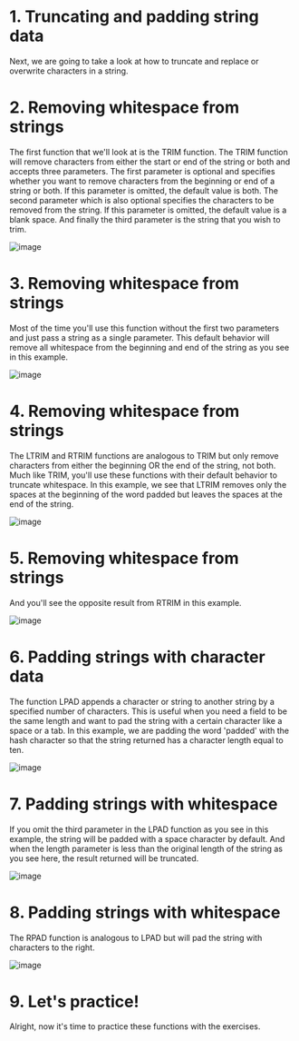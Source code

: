 # 1. Truncating and padding string data

Next, we are going to take a look at how to truncate and replace or overwrite characters in a string.

# 2. Removing whitespace from strings

The first function that we'll look at is the TRIM function. The TRIM function will remove characters from either the start or end of the string or both and accepts three parameters. The first parameter is optional and specifies whether you want to remove characters from the beginning or end of a string or both. If this parameter is omitted, the default value is both. The second parameter which is also optional specifies the characters to be removed from the string. If this parameter is omitted, the default value is a blank space. And finally the third parameter is the string that you wish to trim.

![image](https://github.com/artempohribnyi/datacamp/assets/113499718/5a06ba84-2b50-4daf-bb42-9803007c1ffc)


# 3. Removing whitespace from strings

Most of the time you'll use this function without the first two parameters and just pass a string as a single parameter. This default behavior will remove all whitespace from the beginning and end of the string as you see in this example.

![image](https://github.com/artempohribnyi/datacamp/assets/113499718/4ae860df-666d-48ec-b5fe-7c575065376f)


# 4. Removing whitespace from strings

The LTRIM and RTRIM functions are analogous to TRIM but only remove characters from either the beginning OR the end of the string, not both. Much like TRIM, you'll use these functions with their default behavior to truncate whitespace. In this example, we see that LTRIM removes only the spaces at the beginning of the word padded but leaves the spaces at the end of the string.

![image](https://github.com/artempohribnyi/datacamp/assets/113499718/0211a18b-5391-4412-8e6a-e953fbda8c83)


# 5. Removing whitespace from strings

And you'll see the opposite result from RTRIM in this example.

![image](https://github.com/artempohribnyi/datacamp/assets/113499718/70152f6e-3fed-4d3b-931a-65303c5613b4)


# 6. Padding strings with character data

The function LPAD appends a character or string to another string by a specified number of characters. This is useful when you need a field to be the same length and want to pad the string with a certain character like a space or a tab. In this example, we are padding the word 'padded' with the hash character so that the string returned has a character length equal to ten.

![image](https://github.com/artempohribnyi/datacamp/assets/113499718/bef6e4e2-248a-447a-bfc2-b230692fdf2d)


# 7. Padding strings with whitespace

If you omit the third parameter in the LPAD function as you see in this example, the string will be padded with a space character by default. And when the length parameter is less than the original length of the string as you see here, the result returned will be truncated.

![image](https://github.com/artempohribnyi/datacamp/assets/113499718/f1cca322-9eaf-4256-8e97-89c89370ca34)


# 8. Padding strings with whitespace

The RPAD function is analogous to LPAD but will pad the string with characters to the right.

![image](https://github.com/artempohribnyi/datacamp/assets/113499718/ff14a24c-a9e9-486c-acce-0cd21622153a)


# 9. Let's practice!

Alright, now it's time to practice these functions with the exercises.

